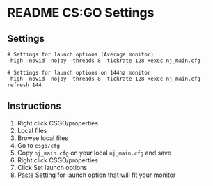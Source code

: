 # README CS:GO Settings

## Settings
```shell
# Settings for launch options (Average monitor)
-high -novid -nojoy -threads 8 -tickrate 128 +exec nj_main.cfg

# Settings for launch options on 144hz monitor
-high -novid -nojoy -threads 8 -tickrate 128 +exec nj_main.cfg -refresh 144

```

## Instructions

1. Right click CSGO/properties
2. Local files
3. Browse local files
4. Go to `csgo/cfg`
5. Copy `nj_main.cfg` on your local `nj_main.cfg` and save
6. Right click CSGO/properties
7. Click Set launch options
8. Paste Setting for launch option that will fit your monitor

